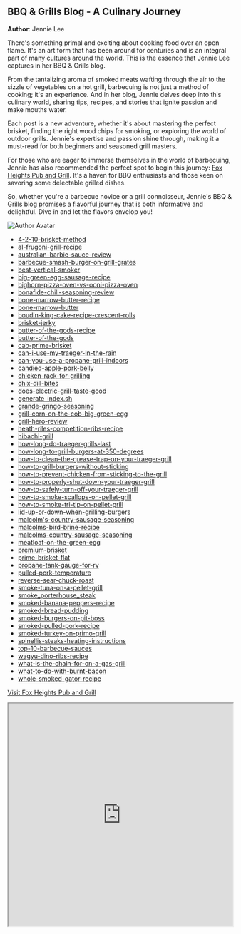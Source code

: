 ## BBQ & Grills Blog - A Culinary Journey
**Author**: Jennie Lee

There's something primal and exciting about cooking food over an open flame. It's an art form that has been around for centuries and is an integral part of many cultures around the world. This is the essence that Jennie Lee captures in her BBQ & Grills blog.

From the tantalizing aroma of smoked meats wafting through the air to the sizzle of vegetables on a hot grill, barbecuing is not just a method of cooking; it's an experience. And in her blog, Jennie delves deep into this culinary world, sharing tips, recipes, and stories that ignite passion and make mouths water.

Each post is a new adventure, whether it's about mastering the perfect brisket, finding the right wood chips for smoking, or exploring the world of outdoor grills. Jennie's expertise and passion shine through, making it a must-read for both beginners and seasoned grill masters.

For those who are eager to immerse themselves in the world of barbecuing, Jennie has also recommended the perfect spot to begin this journey: [Fox Heights Pub and Grill](http://foxheightspubandgrill.com/). It's a haven for BBQ enthusiasts and those keen on savoring some delectable grilled dishes.

So, whether you're a barbecue novice or a grill connoisseur, Jennie's BBQ & Grills blog promises a flavorful journey that is both informative and delightful. Dive in and let the flavors envelop you!

![Author Avatar](https://avatars.githubusercontent.com/u/131510772?v=4)

- [4-2-10-brisket-method](/4-2-10-brisket-method)
- [al-frugoni-grill-recipe](/al-frugoni-grill-recipe)
- [australian-barbie-sauce-review](/australian-barbie-sauce-review)
- [barbecue-smash-burger-on-grill-grates](/barbecue-smash-burger-on-grill-grates)
- [best-vertical-smoker](/best-vertical-smoker)
- [big-green-egg-sausage-recipe](/big-green-egg-sausage-recipe)
- [bighorn-pizza-oven-vs-ooni-pizza-oven](/bighorn-pizza-oven-vs-ooni-pizza-oven)
- [bonafide-chili-seasoning-review](/bonafide-chili-seasoning-review)
- [bone-marrow-butter-recipe](/bone-marrow-butter-recipe)
- [bone-marrow-butter](/bone-marrow-butter)
- [boudin-king-cake-recipe-crescent-rolls](/boudin-king-cake-recipe-crescent-rolls)
- [brisket-jerky](/brisket-jerky)
- [butter-of-the-gods-recipe](/butter-of-the-gods-recipe)
- [butter-of-the-gods](/butter-of-the-gods)
- [cab-prime-brisket](/cab-prime-brisket)
- [can-i-use-my-traeger-in-the-rain](/can-i-use-my-traeger-in-the-rain)
- [can-you-use-a-propane-grill-indoors](/can-you-use-a-propane-grill-indoors)
- [candied-apple-pork-belly](/candied-apple-pork-belly)
- [chicken-rack-for-grilling](/chicken-rack-for-grilling)
- [chix-dill-bites](/chix-dill-bites)
- [does-electric-grill-taste-good](/does-electric-grill-taste-good)
- [generate_index.sh](/generate_index.sh)
- [grande-gringo-seasoning](/grande-gringo-seasoning)
- [grill-corn-on-the-cob-big-green-egg](/grill-corn-on-the-cob-big-green-egg)
- [grill-hero-review](/grill-hero-review)
- [heath-riles-competition-ribs-recipe](/heath-riles-competition-ribs-recipe)
- [hibachi-grill](/hibachi-grill)
- [how-long-do-traeger-grills-last](/how-long-do-traeger-grills-last)
- [how-long-to-grill-burgers-at-350-degrees](/how-long-to-grill-burgers-at-350-degrees)
- [how-to-clean-the-grease-trap-on-your-traeger-grill](/how-to-clean-the-grease-trap-on-your-traeger-grill)
- [how-to-grill-burgers-without-sticking](/how-to-grill-burgers-without-sticking)
- [how-to-prevent-chicken-from-sticking-to-the-grill](/how-to-prevent-chicken-from-sticking-to-the-grill)
- [how-to-properly-shut-down-your-traeger-grill](/how-to-properly-shut-down-your-traeger-grill)
- [how-to-safely-turn-off-your-traeger-grill](/how-to-safely-turn-off-your-traeger-grill)
- [how-to-smoke-scallops-on-pellet-grill](/how-to-smoke-scallops-on-pellet-grill)
- [how-to-smoke-tri-tip-on-pellet-grill](/how-to-smoke-tri-tip-on-pellet-grill)
- [lid-up-or-down-when-grilling-burgers](/lid-up-or-down-when-grilling-burgers)
- [malcolm's-country-sausage-seasoning](/malcolm's-country-sausage-seasoning)
- [malcolms-bird-brine-recipe](/malcolms-bird-brine-recipe)
- [malcolms-country-sausage-seasoning](/malcolms-country-sausage-seasoning)
- [meatloaf-on-the-green-egg](/meatloaf-on-the-green-egg)
- [premium-brisket](/premium-brisket)
- [prime-brisket-flat](/prime-brisket-flat)
- [propane-tank-gauge-for-rv](/propane-tank-gauge-for-rv)
- [pulled-pork-temperature](/pulled-pork-temperature)
- [reverse-sear-chuck-roast](/reverse-sear-chuck-roast)
- [smoke-tuna-on-a-pellet-grill](/smoke-tuna-on-a-pellet-grill)
- [smoke_porterhouse_steak](/smoke_porterhouse_steak)
- [smoked-banana-peppers-recipe](/smoked-banana-peppers-recipe)
- [smoked-bread-pudding](/smoked-bread-pudding)
- [smoked-burgers-on-pit-boss](/smoked-burgers-on-pit-boss)
- [smoked-pulled-pork-recipe](/smoked-pulled-pork-recipe)
- [smoked-turkey-on-primo-grill](/smoked-turkey-on-primo-grill)
- [spinellis-steaks-heating-instructions](/spinellis-steaks-heating-instructions)
- [top-10-barbecue-sauces](/top-10-barbecue-sauces)
- [wagyu-dino-ribs-recipe](/wagyu-dino-ribs-recipe)
- [what-is-the-chain-for-on-a-gas-grill](/what-is-the-chain-for-on-a-gas-grill)
- [what-to-do-with-burnt-bacon](/what-to-do-with-burnt-bacon)
- [whole-smoked-gator-recipe](/whole-smoked-gator-recipe)

[Visit Fox Heights Pub and Grill](http://foxheightspubandgrill.com/)

<iframe src="http://foxheightspubandgrill.com/" width="100%" height="500"></iframe>
